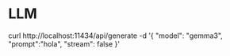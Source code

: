 # LLM
curl http://localhost:11434/api/generate -d '{
  "model": "gemma3",
  "prompt":"hola",
  "stream": false
}'